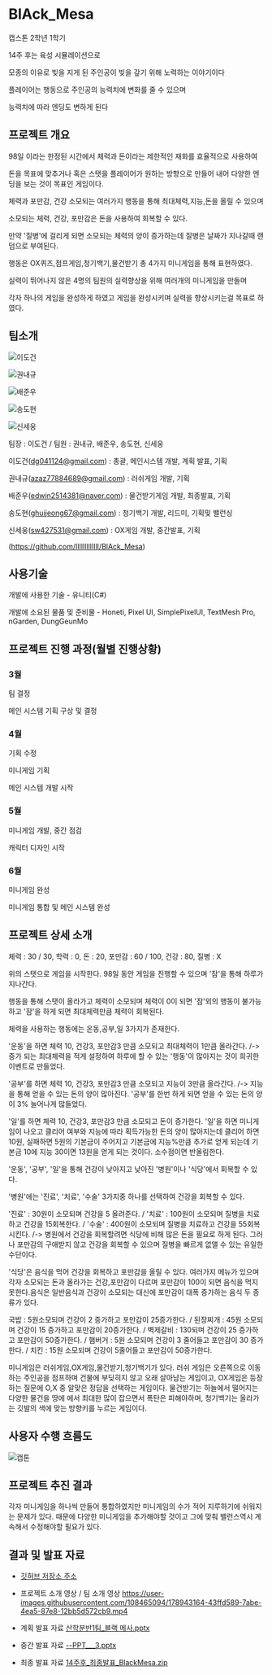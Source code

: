 # BlAck_Mesa

캡스톤 2학년 1학기

14주 후는 육성 시뮬레이션으로 

모종의 이유로 빚을 지게 된 주인공이 빚을 갚기 위해 노력하는 이야기이다

플레이어는 행동으로 주인공의 능력치에 변화를 줄 수 있으며

능력치에 따라 엔딩도 변하게 된다

## 프로젝트 개요  

98일 이라는 한정된 시간에서 체력과 돈이라는 제한적인 재화를 효율적으로 사용하여 

돈을 목표에 맞추거나 혹은 스탯을 플레이어가 원하는 방향으로 만들어 내어 다양한 엔딩을 보는 것이 목표인 게임이다.

체력과 포만감, 건강 소모되는 여러가지 행동을 통해 최대체력,지능,돈을 올릴 수 있으며 

소모되는 체력, 건강, 포만감은 돈을 사용하여 회복할 수 있다.

만약 '질병'에 걸리게 되면 소모되는 체력의 양이 증가하는데 질병은 날짜가 지나갈때 랜덤으로 부여된다.

행동은 OX퀴즈,점프게임,청기백기,물건받기 총 4가지 미니게임을 통해 표현하였다.

실력이 뛰어나지 않은 4명의 팀원의 실력향상을 위해 여러개의 미니게임을 만들며 

각자 하나의 게임을 완성하게 하였고 게임을 완성시키며 실력을 향상시키는걸 목표로 하였다.

## 팀소개

![이도건](https://user-images.githubusercontent.com/108465094/178941471-ca7bb2cf-b6b7-4e3b-bcfe-4c8b87f0bb11.jpg)

![권내규](https://user-images.githubusercontent.com/108465094/178941420-8ccb9475-943c-4ea2-afe0-1a2416a33fac.jpg)

![배준우](https://user-images.githubusercontent.com/108465094/178941357-6c6a2b54-f418-4e4c-a53b-100b65a3dd3e.jpg)

![송도현](https://user-images.githubusercontent.com/108465094/178941395-049a043d-b984-49e7-8791-13dcf8b77494.jpg)

![신세웅](https://user-images.githubusercontent.com/108465094/178941441-378fcd6d-3ec3-466d-8dcc-7bb715af6dec.jpg)

팀장 : 이도건 / 팀원 : 권내규, 배준우, 송도현, 신세웅

이도건(dg041124@gmail.com) : 총괄, 메인시스템 개발, 계획 발표, 기획

권내규(azaz77884689@gmail.com) : 러쉬게임 개발, 기획

배준우(edwin2514381@naver.com) : 물건받기게임 개발, 최종발표, 기획

송도현(ghuijeong67@gmail.com) : 청기백기 개발, 리드미, 기획및 밸런싱

신세웅(sw427531@gmail.com) : OX게임 개발, 중간발표, 기획

(https://github.com/IlIlIlllIIllI/BlAck_Mesa)

## 사용기술

개발에 사용한 기술 - 유니티(C#) 

개발에 소요된 물품 및 준비물 - Honeti, Pixel UI, SimplePixelUI, TextMesh Pro, nGarden, DungGeunMo

## 프로젝트 진행 과정(월별 진행상황)

### 3월

팀 결정

메인 시스템 기획 구상 및 결정

### 4월

기획 수정

미니게임 기획

메인 시스템 개발 시작

### 5월

미니게임 개발, 중간 점검

캐릭터 디자인 시작

### 6월

미니게임 완성 

미니게임 통합 및 메인 시스템 완성

## 프로젝트 상세 소개
  
체력 : 30 / 30, 학력 : 0, 돈 : 20, 포만감 : 60  / 100, 건강 : 80, 질병 : X

위의 스탯으로 게임을 시작한다. 98일 동안 게임을 진행할 수 있으며 '잠'을 통해 하루가 지나간다.

행동을 통해 스탯이 올라가고 체력이 소모되며 체력이 0이 되면 '잠'외의 행동이 불가능하고 '잠'을 하게 되면 최대체력만큼 체력이 회복된다.

체력을 사용하는 행동에는 온동,공부,일 3가지가 존재한다.

'운동'을 하면 체력 10, 건강3, 포만감3 만큼 소모되고 최대체력이 1만큼 올라간다. /-> 증가 되는 최대체력을 적게 설정하여 하루에 할 수 있는 '행동'이 많아지는 것이 희귀한 이벤트로 만들었다.

'공부'를 하면 체력 10, 건강3, 포만감3 만큼 소모되고 지능이 3만큼 올라간다. /->  지능을 통해 얻을 수 있는 돈의 양이 많아진다. '공부'를 한번 하게 되면 얻을 수 있는 돈의 양이 3% 늘어나게 많들었다.

'일'를 하면 체력 10, 건강3, 포만감3 만큼 소모되고 돈이 증가한다. '일'을 하면 미니게임이 나오고 클리어 여부와 지능에 따라 획득가능한 돈의 양이 많아지는데 클리어 하면 10원, 실패하면 5원의 기본금이 주어지고 기본금에 지능%만큼 추가로 얻게 되는데 기본금 10에 지능 30이면 13원을 얻게 되는 것이다. 소수점이면 반올림한다.

'운동', '공부', '일'을 통해 건강이 낮아지고 낮아진  '병원'이나 '식당'에서 회복할 수 있다.


'병원'에는 '진료', '치료', '수술' 3가지중 하나를 선택하여 건강을 회복할 수 있다.

'진료' : 30원이 소모되며 건강을 5 올려준다. / '치료' : 100원이 소모되며 질병을 치료하고 건강을 15회복한다. / '수술' : 400원이 소모되며 질병을 치료하고 건강을 55회복 시킨다. /-> 병원에서 건강을 회복할려면 식당에 비해 많은 돈을 필요로 하게 된다. 그러나 포만감의 구애받지 않고 건강을 회복할 수 있으며 질병을 빠르게 없앨 수 있는 유일한 수단이다.


'식당'은 음식을 먹어 건강을 회복하고 포만감을 올릴 수 있다. 여러가지 메뉴가 있으며 각자 소모되는 돈과 올라가는 건강,포만감이 다르며 포만감이 100이 되면 음식을 먹지 못한다.음식은 일반음식과 건강이 소모되는 대신에 포만감이 대폭 증가하는 음식 두 종류가 있다.

국밥 : 5원소모되며 건강이 2 증가하고 포만감이 25증가한다. / 된장찌개 : 45원 소모되며 건강이 15 증가하고 포만감이 20증가한다. / 벽제갈비 : 130되며 건강이 25 증가하고 포만감이 50증가한다. / 햄버거 : 5원 소모되며 건강이 3 줄어들고 포만감이 30 증가한다. / 치킨 : 15원 소모되며 건강이 5줄어들고 포만감이 50증가한다.


미니게임은 러쉬게임,OX게임,물건받기,청기백기가 있다. 러쉬 게임은 오른쪽으로 이동하는 주인공을 점프하며 건물에 부딪히지 않고 오래 살아남는 게임이고, OX게임은 등장하는 질문에 O,X 중 알맞은 정답을 선택하는 게임이다. 물건받기는 하늘에서 떨어지는 다양한 물건을 땅에 에서 최대한 많이 잡으면서 폭탄은 피해야하며, 청기백기는 올라가는 깃발의 색에 맞는 방향키를 누르는 게임이다.

## 사용자 수행 흐름도

![캡톤](https://user-images.githubusercontent.com/108465094/178197685-bc7aad9a-b521-4593-98f0-f6c47ea386a8.png)


## 프로젝트 추진 결과

각자 미니게임을 하나씩 만들어 통합하였지만 미니게임의 수가 적어 지루하기에 쉬워지는 문제가 있다. 때문에 다양한 미니게임을 추가해야할 것이고 그에 맞춰 밸런스역시 계속해서 수정해야할 필요가 있다.

## 결과 및 발표 자료

- [깃허브 저장소 주소](https://github.com/IlIlIlllIIllI/BlAck_Mesa)
   
- 프로젝트 소개 영상 / 팀 소개 영상 https://user-images.githubusercontent.com/108465094/178943164-43ffd589-7abe-4ea5-87e8-12bb5d572cb9.mp4

- 계획 발표 자료  [산학분반1팀_블랙 메사.pptx](https://github.com/IlIlIlllIIllI/BlAck_Mesa/files/9081203/1._.pptx)
   
- 중간 발표 자료 [--PPT___3.pptx](https://github.com/IlIlIlllIIllI/BlAck_Mesa/files/9080081/--PPT___3.pptx) 
 
- 최종 발표 자료 [14주후_최종발표_BlackMesa.zip](https://github.com/IlIlIlllIIllI/BlAck_Mesa/files/9109941/14._._BlackMesa.zip)
